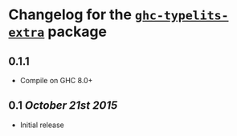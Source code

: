 # Changelog for the [`ghc-typelits-extra`](http://hackage.haskell.org/package/ghc-typelits-extra) package

## 0.1.1
* Compile on GHC 8.0+

## 0.1 *October 21st 2015*
* Initial release
